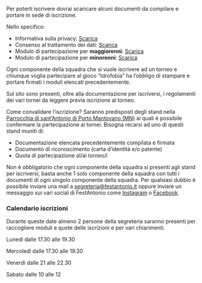 Per poterti iscrivere dovrai scaricare alcuni documenti da compilare e portare in sede di iscrizione.

Nello specifico: 
- Informativa sulla privacy: [<span class="icon"><i class="fa-solid fa-file-arrow-down"></i></span> Scarica](https://admin.festantonio.it/assets/b1b9732e-2de6-418f-9978-ad4f2c2f9fbe.pdf?download)
- Consenso al trattamento dei dati: [<span class="icon"><i class="fa-solid fa-file-arrow-down"></i></span> Scarica](https://admin.festantonio.it/assets/b069d62d-57fd-4b1a-a220-7bed2be3f4ba.pdf?download)
- Modulo di partecipazione per **maggiorenni**: [<span class="icon"><i class="fa-solid fa-file-arrow-down"></i></span> Scarica](https://admin.festantonio.it/assets/89076e3e-4ba9-4371-a59e-aa0deffe7b8f.pdf?download)
- Modulo di partecipazione per **minorenni**: [<span class="icon"><i class="fa-solid fa-file-arrow-down"></i></span> Scarica](https://admin.festantonio.it/assets/f2c40251-04ae-4818-b4d5-7c4a0bfb7ffc.pdf?download)

Ogni componente della squadra che si vuole iscrivere ad un torneo e chiunque voglia partecipare al gioco “Idrofobia” ha l’obbligo di stampare e portare firmati i moduli elencati precedentemente. 

Sul sito sono presenti, oltre alla documentazione per iscriversi, i regolamenti dei vari tornei da leggere previa iscrizione al torneo.

Come convalidare l’iscrizione? Saranno predisposti degli stand nella [Parrocchia di sant’Antonio di Porto Mantovano (MN)](https://www.google.it/maps/place/Parrocchia+di+Sant'Antonio/@45.1888378,10.7890419,21z/data=!4m5!3m4!1s0x4781d6cbfc142abb:0x6f749529e1dab9f3!8m2!3d45.1888084!4d10.7891736)  ai quali è possibile confermare la partecipazione ai tornei. Bisogna recarsi ad uno di questi stand muniti di: 
- Documentazione elencata precedentemente compilata e firmata 
- Documento di riconoscimento (carta d’identità e/o patente) 
- Quota di partecipazione al/ai torneo/i

Non è obbligatorio che ogni componente della squadra si presenti agli stand per iscriversi, basta anche 1 solo componente della squadra con tutti i documenti di ogni singolo componente della squadra.
Per qualsiasi dubbio è possibile inviare una mail a [segreteria@festantonio.it](mailto:segreteria@festantonio.it) oppure inviare un messaggio sui vari social di FestAntonio come [Instagram](https://www.instagram.com/festantonio22) o [Facebook](https://www.facebook.com/festAntonio2022).


### Calendario iscrizioni
Durante queste date almeno 2 persone della segreteria saranno presenti per raccogliere moduli e quote delle iscrizioni e per vari chiarimenti. 

Lunedì dalle 17.30 alle 19.30

Mercoledì dalle 17.30 alle 19.30

Venerdì dalle 21 alle 22.30

Sabato dalle 10 alle 12